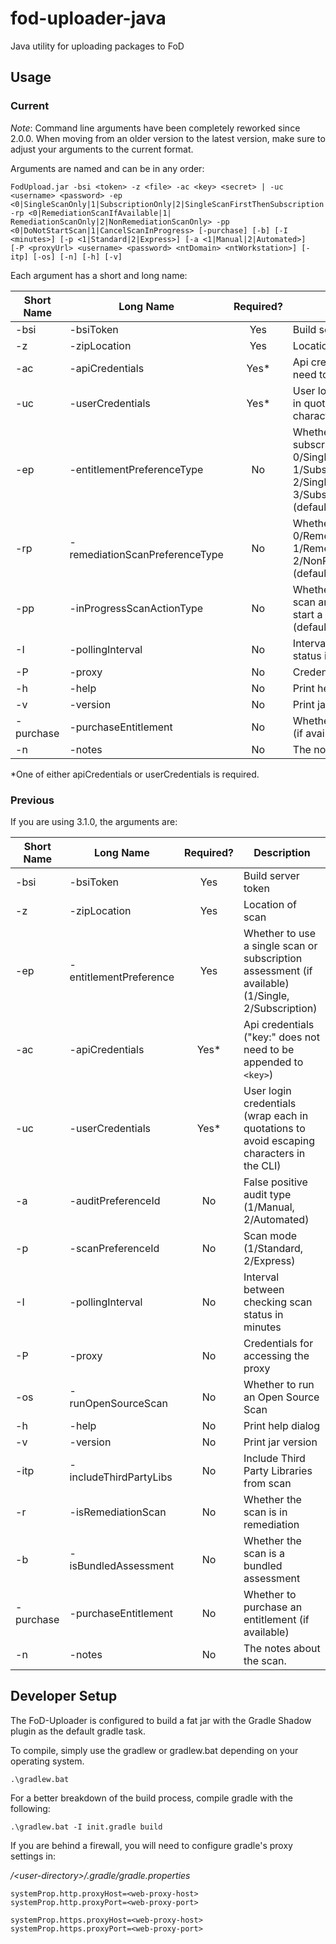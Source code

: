 # fod-uploader-java
Java utility for uploading packages to FoD

## Usage

### Current

*Note*: Command line arguments have been completely reworked since 2.0.0. When moving from an older version to the latest version, make sure to adjust your arguments to the current format.

Arguments are named and can be in any order: 

```
FodUpload.jar -bsi <token> -z <file> -ac <key> <secret> | -uc <username> <password> -ep <0|SingleScanOnly|1|SubscriptionOnly|2|SingleScanFirstThenSubscription|3|SubscriptionFirstThenSingleScan> -rp <0|RemediationScanIfAvailable|1|        RemediationScanOnly|2|NonRemediationScanOnly> -pp <0|DoNotStartScan|1|CancelScanInProgress> [-purchase] [-b] [-I <minutes>] [-p <1|Standard|2|Express>] [-a <1|Manual|2|Automated>] 
[-P <proxyUrl> <username> <password> <ntDomain> <ntWorkstation>] [-itp] [-os] [-n] [-h] [-v]
```

Each argument has a short and long name:

Short Name | Long Name                     | Required? | Description                                                      
---------- | ----------------------        |:---------:| --------------------------------------------------------
 -bsi      | -bsiToken                     | Yes       | Build server token
 -z        | -zipLocation                  | Yes       | Location of scan
  -ac       | -apiCredentials               | Yes*      | Api credentials ("key:" does not need to be appended to `<key>`)                                                  
 -uc       | -userCredentials              | Yes*      | User login credentials (wrap each in quotations to avoid escaping characters in the CLI)  
 -ep       | -entitlementPreferenceType    | No       | Whether to use a single scan or subscription assessment: 0/SingleScanOnly, 1/SubscriptionOnly, 2/SingleScanFirstThenSubscription, 3/SubscriptionFirstThenSingleScan (default)
 -rp       | -remediationScanPreferenceType| No       | Whether to run a remediation scan: 0/RemediationScanIfAvailable, 1/RemediationScanOnly, 2/NonRemediationScanOnly (default)
 -pp       | -inProgressScanActionType     | No      | Whether to cancel an in-progress scan and start a new scan or not start a scan: 0/DoNotStartScan (default), 1/CancelScanInProgress                    
 -I        | -pollingInterval              | No        | Interval between checking scan status in minutes                 
 -P        | -proxy                        | No        | Credentials for accessing the proxy                   
 -h        | -help                         | No        | Print help dialog                                                
 -v        | -version                      | No        | Print jar version   
 -purchase | -purchaseEntitlement          | No		   | Whether to purchase an entitlement (if available)
 -n        | -notes                        | No        | The notes about the scan

*One of either apiCredentials or userCredentials is required.

### Previous

If you are using 3.1.0, the arguments are:

Short Name | Long Name              | Required? | Description                                                      
---------- | ---------------------- |:---------:| --------------------------------------------------------
 -bsi      | -bsiToken              | Yes       | Build server token
 -z        | -zipLocation           | Yes       | Location of scan 
 -ep       | -entitlementPreference | Yes       | Whether to use a single scan or subscription assessment (if available) (1/Single, 2/Subscription)
 -ac       | -apiCredentials        | Yes*      | Api credentials ("key:" does not need to be appended to `<key>`)                                                  
 -uc       | -userCredentials       | Yes*      | User login credentials (wrap each in quotations to avoid escaping characters in the CLI)
 -a        | -auditPreferenceId     | No        | False positive audit type (1/Manual, 2/Automated)            
 -p        | -scanPreferenceId      | No        | Scan mode (1/Standard, 2/Express)                            
 -I        | -pollingInterval       | No        | Interval between checking scan status in minutes                 
 -P        | -proxy                 | No        | Credentials for accessing the proxy                   
 -os       | -runOpenSourceScan     | No        | Whether to run an Open Source Scan
 -h        | -help                  | No        | Print help dialog                                                
 -v        | -version               | No        | Print jar version   
 -itp      | -includeThirdPartyLibs | No        | Include Third Party Libraries from scan
 -r        | -isRemediationScan     | No        | Whether the scan is in remediation 
 -b        | -isBundledAssessment   | No        | Whether the scan is a bundled assessment
 -purchase | -purchaseEntitlement   | No		| Whether to purchase an entitlement (if available)
 -n        | -notes                 | No        | The notes about the scan.

## Developer Setup

The FoD-Uploader is configured to build a fat jar with the Gradle Shadow plugin as the default gradle task.

To compile, simply use the gradlew or gradlew.bat depending on your operating system.

```
.\gradlew.bat
```

For a better breakdown of the build process, compile gradle with the following:

```
.\gradlew.bat -I init.gradle build
```

If you are behind a firewall, you will need to configure gradle's proxy settings in:

*/\<user-directory>/.gradle/gradle.properties*

```
systemProp.http.proxyHost=<web-proxy-host>
systemProp.http.proxyPort=<web-proxy-port>

systemProp.https.proxyHost=<web-proxy-host>
systemProp.https.proxyPort=<web-proxy-port>
```
